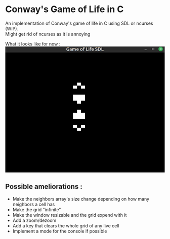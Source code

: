 # Conway's Game of Life in C

An implementation of Conway's game of life in C using SDL or ncurses (WIP).  
Might get rid of ncurses as it is annoying   

What it looks like for now :  
![A Penta-decathlon oscillator](GoL.png)

## Possible ameliorations :
 - Make the neighbors array's size change depending on how many neighbors a cell has
 - Make the grid "infinite"
 - Make the window resizable and the grid expend with it
 - Add a zoom/dezoom
 - Add a key that clears the whole grid of any live cell
 - Implement a mode for the console if possible


